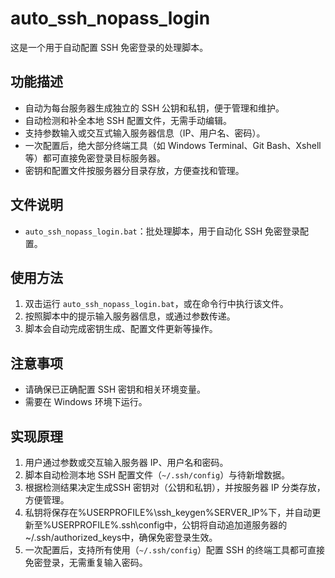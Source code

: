 # auto_ssh_nopass_login

这是一个用于自动配置 SSH 免密登录的处理脚本。

## 功能描述

- 自动为每台服务器生成独立的 SSH 公钥和私钥，便于管理和维护。
- 自动检测和补全本地 SSH 配置文件，无需手动编辑。
- 支持参数输入或交互式输入服务器信息（IP、用户名、密码）。
- 一次配置后，绝大部分终端工具（如 Windows Terminal、Git Bash、Xshell 等）都可直接免密登录目标服务器。
- 密钥和配置文件按服务器分目录存放，方便查找和管理。

## 文件说明

- `auto_ssh_nopass_login.bat`：批处理脚本，用于自动化 SSH 免密登录配置。

## 使用方法

1. 双击运行 `auto_ssh_nopass_login.bat`，或在命令行中执行该文件。
2. 按照脚本中的提示输入服务器信息，或通过参数传递。
3. 脚本会自动完成密钥生成、配置文件更新等操作。

## 注意事项

- 请确保已正确配置 SSH 密钥和相关环境变量。
- 需要在 Windows 环境下运行。


## 实现原理

1. 用户通过参数或交互输入服务器 IP、用户名和密码。
2. 脚本自动检测本地 SSH 配置文件（`~/.ssh/config`）与待新增数据。
3. 根据检测结果决定生成SSH 密钥对（公钥和私钥），并按服务器 IP 分类存放，方便管理。
4. 私钥将保存在%USERPROFILE%\ssh_keygen\%SERVER_IP%下，并自动更新至%USERPROFILE%\.ssh\config中，公钥将自动追加道服务器的~/.ssh/authorized_keys中，确保免密登录生效。
5. 一次配置后，支持所有使用（`~/.ssh/config`）配置 SSH 的终端工具都可直接免密登录，无需重复输入密码。

